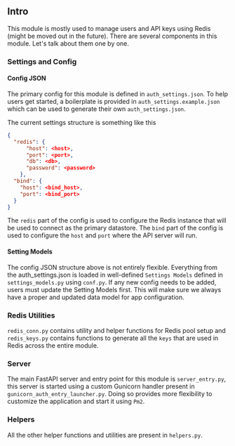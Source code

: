 ## Intro
 This module is mostly used to manage users and API keys using Redis (might be moved out in the future).
 There are several components in this module. Let's talk about them one by one.

### Settings and Config

#### Config JSON
The primary config for this module is defined in `auth_settings.json`. To help users get started, a boilerplate is provided in `auth_settings.example.json` which can be used to generate their own `auth_settings.json`.

The current settings structure is something like this

```json
{
  "redis": {
      "host": <host>,
      "port": <port>,
      "db": <db>,
      "password": <password>
    },
  "bind": {
    "host": <bind_host>,
    "port": <bind_port>
  }
}
```
The `redis` part of the config is used to configure the Redis instance that will be used to connect as the primary datastore.
The `bind` part of the config is used to configure the `host` and `port` where the API server will run.

#### Setting Models
The config JSON structure above is not entirely flexible. Everything from the auth_settings.json is loaded in well-defined `Settings Models` defined in `settings_models.py` using `conf.py`. 
If any new config needs to be added, users must update the Setting Models first. This will make sure we always have a proper and updated data model for app configuration. 

### Redis Utilities
`redis_conn.py` contains utility and helper functions for Redis pool setup and `redis_keys.py` contains functions to generate all the `keys` that are used in Redis across the entire module.

### Server

The main FastAPI server and entry point for this module is `server_entry.py`, this server is started using a custom Gunicorn handler present in `gunicorn_auth_entry_launcher.py`. Doing so provides more flexibility to customize the application and start it using `Pm2`.

### Helpers
All the other helper functions and utilities are present in `helpers.py`.